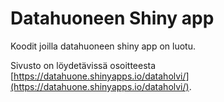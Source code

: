 # Datahuoneen Shiny app

Koodit joilla datahuoneen shiny app on luotu. 

Sivusto on löydetävissä osoitteesta [https://datahuone.shinyapps.io/dataholvi/](https://datahuone.shinyapps.io/dataholvi/). 
